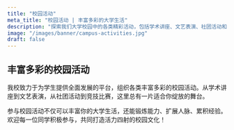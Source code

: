```yaml
---
title: "校园活动"
meta_title: "校园活动 | 丰富多彩的大学生活"
description: "探索我们大学校园中的各类精彩活动，包括学术讲座、文艺表演、社团活动和竞技比赛"
image: "/images/banner/campus-activities.jpg"
draft: false
---
```


## 丰富多彩的校园活动

我校致力于为学生提供全面发展的平台，组织各类丰富多彩的校园活动。从学术讲座到文艺表演，从社团活动到竞技比赛，这里总有一片适合你绽放的舞台。

参与校园活动不仅可以丰富你的大学生活，还能锻炼能力、扩展人脉、累积经验。欢迎每一位同学积极参与，共同打造活力四射的校园文化！
